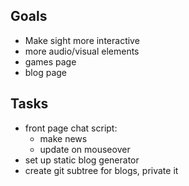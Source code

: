 

## Goals

- Make sight more interactive
- more audio/visual elements
- games page
- blog page

## Tasks

- front page chat script:
    - make news
    - update on mouseover
- set up static blog generator
- create git subtree for blogs, private it